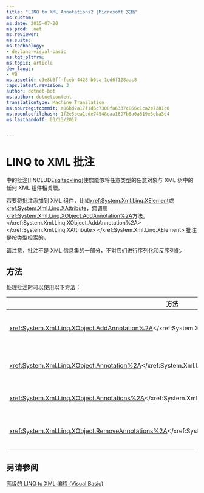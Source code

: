 ```yaml
---
title: "LINQ to XML Annotations2 |Microsoft 文档"
ms.custom: 
ms.date: 2015-07-20
ms.prod: .net
ms.reviewer: 
ms.suite: 
ms.technology:
- devlang-visual-basic
ms.tgt_pltfrm: 
ms.topic: article
dev_langs:
- VB
ms.assetid: c3e8b3ff-fceb-4428-b0ca-1ed6f128aac8
caps.latest.revision: 3
author: dotnet-bot
ms.author: dotnetcontent
translationtype: Machine Translation
ms.sourcegitcommit: a06bd2a17f1d6c7308fa6337c866c1ca2e7281c0
ms.openlocfilehash: 1f2e5bea1cde74548daa1697b6a0a819e3eba3e4
ms.lasthandoff: 03/13/2017


---
```

# <a name="linq-to-xml-annotations"></a>LINQ to XML 批注
中的批注[!INCLUDE[sqltecxlinq](../../../../csharp/programming-guide/concepts/linq/includes/sqltecxlinq_md.md)]使您能够将任意类型的任意对象与 XML 树中的任何 XML 组件相关联。  
  
 若要将批注添加到 XML 组件，比如<xref:System.Xml.Linq.XElement>或<xref:System.Xml.Linq.XAttribute>，您调用<xref:System.Xml.Linq.XObject.AddAnnotation%2A>方法。</xref:System.Xml.Linq.XObject.AddAnnotation%2A> </xref:System.Xml.Linq.XAttribute> </xref:System.Xml.Linq.XElement> 批注是按类型检索的。  
  
 请注意，批注不是 XML 信息集的一部分，不对它们进行序列化和反序列化。  
  
## <a name="methods"></a>方法  
 处理批注时可以使用以下方法：  
  
|方法|描述|  
|------------|-----------------|  
|<xref:System.Xml.Linq.XObject.AddAnnotation%2A></xref:System.Xml.Linq.XObject.AddAnnotation%2A>|将对象添加到<xref:System.Xml.Linq.XObject>。</xref:System.Xml.Linq.XObject>的批注列表|  
|<xref:System.Xml.Linq.XObject.Annotation%2A></xref:System.Xml.Linq.XObject.Annotation%2A>|从<xref:System.Xml.Linq.XObject>。</xref:System.Xml.Linq.XObject>中获取指定类型的第一个批注对象|  
|<xref:System.Xml.Linq.XObject.Annotations%2A></xref:System.Xml.Linq.XObject.Annotations%2A>|获取指定类型的批注的集合<xref:System.Xml.Linq.XObject>。</xref:System.Xml.Linq.XObject>|  
|<xref:System.Xml.Linq.XObject.RemoveAnnotations%2A></xref:System.Xml.Linq.XObject.RemoveAnnotations%2A>|从<xref:System.Xml.Linq.XObject>。</xref:System.Xml.Linq.XObject>中删除指定类型的批注|  
  
## <a name="see-also"></a>另请参阅  
 [高级的 LINQ to XML 编程 (Visual Basic)](../../../../visual-basic/programming-guide/concepts/linq/advanced-linq-to-xml-programming.md)
